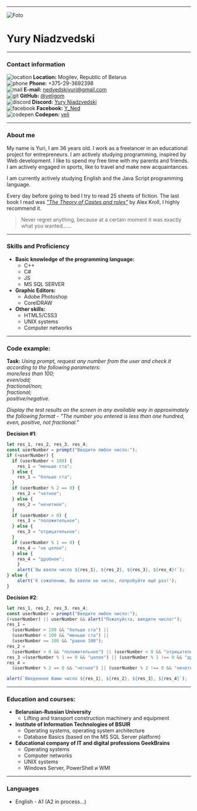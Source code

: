 ***
![Foto](https://scontent-waw1-1.xx.fbcdn.net/v/t39.30808-6/318791443_3001577629987396_7111670642369409944_n.jpg?_nc_cat=105&ccb=1-7&_nc_sid=0d5531&_nc_ohc=icOr3QeTR2wAX9Mg_Er&_nc_ht=scontent-waw1-1.xx&oh=00_AfC_vdlrUIyxjDWVzfGkB7dYFop1LwmLEd-MK-_mBtLPQQ&oe=6397D375)
# Yury Niadzvedski
***
### Contact information
![location](https://img.icons8.com/fluency/20/null/worldwide-location.png 'CodePen icon by Icons8') **Location:** Mogilev, Republic of Belarus\
![phone](https://img.icons8.com/emoji/20/null/mobile-phone.png 'CodePen icon by Icons8') **Phone:** +375-29-3692398\
![mail](https://img.icons8.com/fluency/20/null/apple-mail.png 'CodePen icon by Icons8') **E-mail:** nedvedskiyuri@gmail.com\
![git](https://img.icons8.com/color/20/000000/github--v1.png 'CodePen icon by Icons8') **GitHub:** [@veligom](https://github.com/veligom)\
![discord](https://img.icons8.com/plasticine/20/null/discord-logo.png 'CodePen icon by Icons8') **Discord:** [Yury Niadzvedski](https://discordapp.com/users/1044452260052205602/)\
![facebook](https://img.icons8.com/officel/20/null/facebook.png 'CodePen icon by Icons8') **Facebook:** [Y_Ned](https://www.facebook.com/rctata)\
![codepen](https://img.icons8.com/ios/20/5B75D1/codepen.png 'CodePen icon by Icons8') **Codepen:** [veli](https://codepen.io/veligom)
***
### About me
My name is Yuri, I am 36 years old. I work as a freelancer in an educational project for entrepreneurs. I am actively studying programming, inspired by Web development. I like to spend my free time with my parents and friends. I am actively engaged in sports, like to travel and make new acquaintances.  

I am currently actively studying English and the Java Script programming language.  

Every day before going to bed I try to read 25 sheets of fiction. The last book I read was *["The Theory of Castes and roles"](https://www.litres.ru/aleksey-krol/teoriya-kast-i-roley/otzivi/)* by Alex Kroll, I highly recommend it.  

>Never regret anything, because at a certain moment it was exactly what you wanted......
***
### Skills and Proficiency
+ **Basic knowledge of the programming language:**
    + С++
	+ C#
	+ JS
	+ MS SQL SERVER
+ **Graphic Editors:**
    + Adobe Photoshop
	+ CorelDRAW
+ **Other skills:**
    + HTML5/CSS3
	+ UNIX systems
	+ Computer networks
***
### Code example:
**Task:**
_Using prompt, request any number from the user and check
it according to the following parameters:\
more/less than 100;\
 even/odd;\
 fractional/non;\
 fractional;\
 positive/negative._  

_Display the test results on the screen in any available way in approximately the
following format - "The number you entered is less than one hundred, even, positive,
not fractional."_

**Decision #1**:
``` javascript
let res_1, res_2, res_3, res_4;
const userNumber = prompt("Введите любое число:");
if (+userNumber) {
  if (userNumber < 100) {
    res_1 = "меньше ста";
  } else {
    res_1 = "больше ста";
  }
  if (userNumber % 2 == 0) {
    res_2 = "четное";
  } else {
    res_2 = "нечетное";
  }
  if (userNumber > 0) {
    res_3 = "положительное";
  } else {
    res_3 = "отрицательное";
  }
  if (userNumber % 1 == 0) {
    res_4 = "не целое";
  } else {
    res_4 = "дробное";
	} 
	alert(`Вы ввели число ${res_1}, ${res_2}, ${res_3}, ${res_4}!`);
} else {
	alert('К сожалению, Вы ввели не число, попробуйте ещё раз!');
}
```
**Decision #2**:
``` javascript
let res_1, res_2, res_3, res_4;
const userNumber = prompt("Введите любое число:");
(+userNumber) || userNumber && alert("Пожалуйста, введите число!");
res_1 =
  (userNumber > 100 && "больше ста") ||
  (userNumber < 100 && "меньше ста") ||
  (userNumber == 100 && "равно 100");
res_2 =
  (userNumber > 0 && "положительное") || (userNumber < 0 && "отрицательное");
res_3 =(userNumber % 1 == 0 && "целое") || (userNumber % 1 !== 0 && "дробное");
res_4 =
  (userNumber % 2 == 0 && "четное") || (userNumber % 2 !== 0 && "нечетное");

alert(`Введенное Вами число ${res_1}, ${res_2}, ${res_3}, ${res_4}`);
```
***
### Education and courses:
+ **Belarusian-Russian University**
    + Lifting and transport construction machinery and equipment
+ **Institute of Information Technologies of BSUIR**
    + Operating systems, operating system architecture
	+ Database Basics (based on the MS SQL Server platform)
+ **Educational company of IT and digital professions GeekBrains**
    + Operating systems
	+ Computer networks
	+ UNIX systems
	+ Windows Server, PowerShell и WMI
***
### Languages
+ English - A1 (A2 in process…)